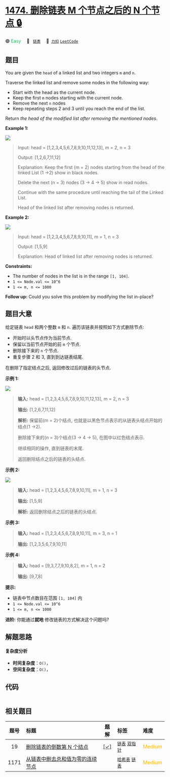 # [1474. 删除链表 M 个节点之后的 N 个节点 🔒](https://2xiao.github.io/leetcode-js/problem/1474.html)

🟢 <font color=#15bd66>Easy</font>&emsp; 🔖&ensp; [`链表`](/tag/linked-list.md)&emsp; 🔗&ensp;[`力扣`](https://leetcode.cn/problems/delete-n-nodes-after-m-nodes-of-a-linked-list) [`LeetCode`](https://leetcode.com/problems/delete-n-nodes-after-m-nodes-of-a-linked-list)

## 题目

You are given the `head` of a linked list and two integers `m` and `n`.

Traverse the linked list and remove some nodes in the following way:

  * Start with the head as the current node.
  * Keep the first `m` nodes starting with the current node.
  * Remove the next `n` nodes
  * Keep repeating steps 2 and 3 until you reach the end of the list.

Return _the head of the modified list after removing the mentioned nodes_.



**Example 1:**

![](https://fastly.jsdelivr.net/gh/doocs/leetcode@main/solution/1400-1499/1474.Delete%20N%20Nodes%20After%20M%20Nodes%20of%20a%20Linked%20List/images/sample_1_1848.png)

> Input: head = [1,2,3,4,5,6,7,8,9,10,11,12,13], m = 2, n = 3
> 
> Output: [1,2,6,7,11,12]
> 
> Explanation: Keep the first (m = 2) nodes starting from the head of the linked List  (1 ->2) show in black nodes.
> 
> Delete the next (n = 3) nodes (3 -> 4 -> 5) show in read nodes.
> 
> Continue with the same procedure until reaching the tail of the Linked List.
> 
> Head of the linked list after removing nodes is returned.

**Example 2:**

![](https://fastly.jsdelivr.net/gh/doocs/leetcode@main/solution/1400-1499/1474.Delete%20N%20Nodes%20After%20M%20Nodes%20of%20a%20Linked%20List/images/sample_2_1848.png)

> Input: head = [1,2,3,4,5,6,7,8,9,10,11], m = 1, n = 3
> 
> Output: [1,5,9]
> 
> Explanation: Head of linked list after removing nodes is returned.

**Constraints:**

  * The number of nodes in the list is in the range `[1, 104]`.
  * `1 <= Node.val <= 10^6`
  * `1 <= m, n <= 1000`



**Follow up:** Could you solve this problem by modifying the list in-place?


## 题目大意

给定链表 `head` 和两个整数 `m` 和 `n`. 遍历该链表并按照如下方式删除节点:

  * 开始时以头节点作为当前节点.
  * 保留以当前节点开始的前 `m` 个节点.
  * 删除接下来的 `n` 个节点.
  * 重复步骤 2 和 3, 直到到达链表结尾.

在删除了指定结点之后, 返回修改过后的链表的头节点.



**示例 1:**

**![](https://fastly.jsdelivr.net/gh/doocs/leetcode@main/solution/1400-1499/1474.Delete%20N%20Nodes%20After%20M%20Nodes%20of%20a%20Linked%20List/images/sample_1_1848.png)**

> 
> 
> 
> 
> 
> **输入:** head = [1,2,3,4,5,6,7,8,9,10,11,12,13], m = 2, n = 3
> 
> **输出:** [1,2,6,7,11,12]
> 
> **解析:** 保留前(m = 2)个结点,  也就是以黑色节点表示的从链表头结点开始的结点(1 ->2).
> 
> 删除接下来的(n = 3)个结点(3 -> 4 -> 5), 在图中以红色结点表示.
> 
> 继续相同的操作, 直到链表的末尾.
> 
> 返回删除结点之后的链表的头结点.

**示例 2:**

**![](https://fastly.jsdelivr.net/gh/doocs/leetcode@main/solution/1400-1499/1474.Delete%20N%20Nodes%20After%20M%20Nodes%20of%20a%20Linked%20List/images/sample_2_1848.png)**

> 
> 
> 
> 
> 
> **输入:** head = [1,2,3,4,5,6,7,8,9,10,11], m = 1, n = 3
> 
> **输出:** [1,5,9]
> 
> **解析:** 返回删除结点之后的链表的头结点.

**示例 3:**

> 
> 
> 
> 
> 
> **输入:** head = [1,2,3,4,5,6,7,8,9,10,11], m = 3, n = 1
> 
> **输出:** [1,2,3,5,6,7,9,10,11]
> 
> 

**示例  4:**

> 
> 
> 
> 
> 
> **输入:** head = [9,3,7,7,9,10,8,2], m = 1, n = 2
> 
> **输出:** [9,7,8]
> 
> 



**提示:**

  * 链表中节点数目在范围 `[1, 104]` 内
  * `1 <= Node.val <= 10^6`
  * `1 <= m, n <= 1000`



**进阶:** 你能通过**就地** 修改链表的方式解决这个问题吗?


## 解题思路

#### 复杂度分析

- **时间复杂度**：`O()`，
- **空间复杂度**：`O()`，

## 代码

```javascript

```

## 相关题目

<!-- prettier-ignore -->
| 题号 | 标题 | 题解 | 标签 | 难度 |
| :------: | :------ | :------: | :------ | :------ |
| 19 | [删除链表的倒数第 N 个结点](https://leetcode.com/problems/remove-nth-node-from-end-of-list) | [[✓]](/problem/0019.md) |  [`链表`](/tag/linked-list.md) [`双指针`](/tag/two-pointers.md) | <font color=#ffb800>Medium</font> |
| 1171 | [从链表中删去总和值为零的连续节点](https://leetcode.com/problems/remove-zero-sum-consecutive-nodes-from-linked-list) |  |  [`哈希表`](/tag/hash-table.md) [`链表`](/tag/linked-list.md) | <font color=#ffb800>Medium</font> |